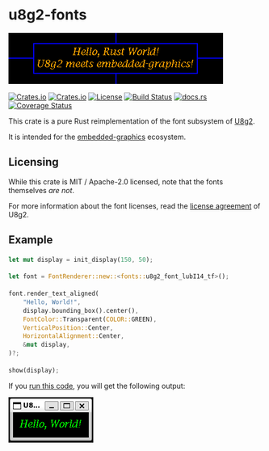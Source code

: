 # u8g2-fonts

[![Hello World text rendered by this crate](examples/hello_world.png?raw=true)](examples/simulator/src/bin/hello_world_banner.rs)

[![Crates.io](https://img.shields.io/crates/v/u8g2-fonts)](https://crates.io/crates/u8g2-fonts)
[![Crates.io](https://img.shields.io/crates/d/u8g2-fonts)](https://crates.io/crates/u8g2-fonts)
[![License](https://img.shields.io/crates/l/u8g2-fonts)](https://github.com/Finomnis/u8g2-fonts/blob/main/LICENSE)
[![Build Status](https://img.shields.io/github/workflow/status/Finomnis/u8g2-fonts/CI/main)](https://github.com/Finomnis/u8g2-fonts/actions/workflows/ci.yml?query=branch%3Amain)
[![docs.rs](https://img.shields.io/docsrs/u8g2-fonts)](https://docs.rs/u8g2-fonts)
[![Coverage Status](https://img.shields.io/coveralls/github/Finomnis/u8g2-fonts/main)](https://coveralls.io/github/Finomnis/u8g2-fonts?branch=main)

This crate is a pure Rust reimplementation of the font subsystem of [U8g2](https://github.com/olikraus/u8g2).

It is intended for the [embedded-graphics](https://crates.io/crates/embedded-graphics) ecosystem.


## Licensing

While this crate is MIT / Apache-2.0 licensed, note that the fonts themselves *are not*.

For more information about the font licenses, read the [license agreement](https://github.com/olikraus/u8g2/blob/master/LICENSE) of U8g2.


## Example

```rust
let mut display = init_display(150, 50);

let font = FontRenderer::new::<fonts::u8g2_font_lubI14_tf>();

font.render_text_aligned(
    "Hello, World!",
    display.bounding_box().center(),
    FontColor::Transparent(COLOR::GREEN),
    VerticalPosition::Center,
    HorizontalAlignment::Center,
    &mut display,
)?;

show(display);
```

If you [run this code](examples/simulator/src/bin/readme_example.rs), you will get the following output:

![Hello World text rendered by this crate](examples/readme_example.png?raw=true)
